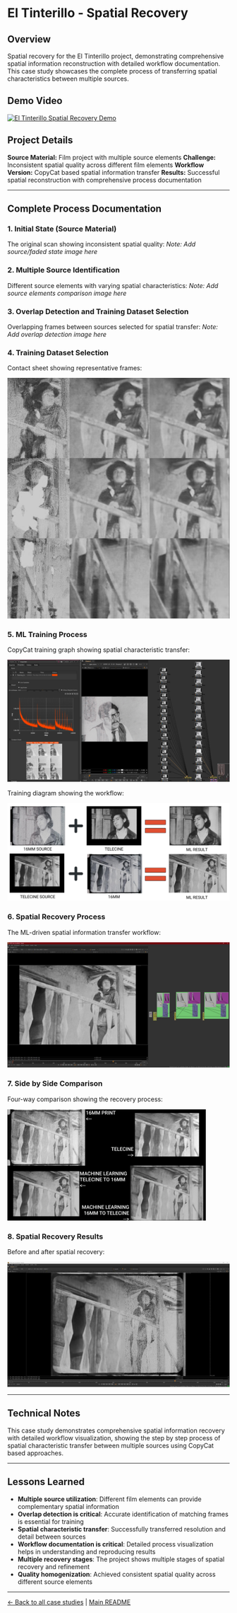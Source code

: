 # El Tinterillo - Spatial Recovery

## Overview
Spatial recovery for the El Tinterillo project, demonstrating comprehensive spatial information reconstruction with detailed workflow documentation. This case study showcases the complete process of transferring spatial characteristics between multiple sources.

## Demo Video

[![El Tinterillo Spatial Recovery Demo](https://img.youtube.com/vi/WGMtNO3NViQ/0.jpg)](https://www.youtube.com/watch?v=WGMtNO3NViQ)

## Project Details
**Source Material:** Film project with multiple source elements
**Challenge:** Inconsistent spatial quality across different film elements
**Workflow Version:** CopyCat based spatial information transfer
**Results:** Successful spatial reconstruction with comprehensive process documentation

---

## Complete Process Documentation

### 1. Initial State (Source Material)
The original scan showing inconsistent spatial quality:
*Note: Add source/faded state image here*

### 2. Multiple Source Identification
Different source elements with varying spatial characteristics:
*Note: Add source elements comparison image here*

### 3. Overlap Detection and Training Dataset Selection
Overlapping frames between sources selected for spatial transfer:
*Note: Add overlap detection image here*

### 4. Training Dataset Selection
Contact sheet showing representative frames:

![Tinterillo Contact Sheet](../images/TINTERILLO%20CONTACT%20SHEET.jpeg)

### 5. ML Training Process
CopyCat training graph showing spatial characteristic transfer:

![Tinterillo CopyCat Training Graph](../images/TINTERILLO%20COPYCAT%20TRAINING%20GRAPH.png)

Training diagram showing the workflow:

![Tinterillo Training Diagram](../images/TINTERILLO%20TRAINING%20DIAGRAM.jpeg)

### 6. Spatial Recovery Process
The ML-driven spatial information transfer workflow:

![Tinterillo Spatial Recovery Script Overview](../images/TINTERILLO%20SPATIAL%20RECOVERY%20SCRIPT%20OVERVIEW.jpeg)

### 7. Side by Side Comparison
Four-way comparison showing the recovery process:

![Tinterillo 4 Way Comparison](../images/TINTERILLO%204%20WAY%20COMPARISON.png)

### 8. Spatial Recovery Results
Before and after spatial recovery:

![Tinterillo Spatial Recovery Comparison](../images/TINTERILLO%20SPATIAL%20RECOVERY%20COMPARISON.jpeg)

---

## Technical Notes
This case study demonstrates comprehensive spatial information recovery with detailed workflow visualization, showing the step by step process of spatial characteristic transfer between multiple sources using CopyCat based approaches.

---

## Lessons Learned
- **Multiple source utilization**: Different film elements can provide complementary spatial information
- **Overlap detection is critical**: Accurate identification of matching frames is essential for training
- **Spatial characteristic transfer**: Successfully transferred resolution and detail between sources
- **Workflow documentation is critical**: Detailed process visualization helps in understanding and reproducing results
- **Multiple recovery stages**: The project shows multiple stages of spatial recovery and refinement
- **Quality homogenization**: Achieved consistent spatial quality across different source elements

---

[← Back to all case studies](https://github.com/fabiocolor/nuke-chroma-recovery-template/blob/main/docs/case-studies.md) | [Main README](https://github.com/fabiocolor/nuke-chroma-recovery-template/blob/main/README.md)
